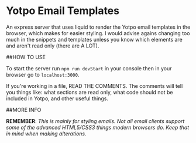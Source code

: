 Yotpo Email Templates
=======

An express server that uses liquid to render the Yotpo email templates in the browser, which makes for easier styling. I would advise agains changing too much in the snippets and templates unless you know which elements are and aren't read only (there are A LOT).

##HOW TO USE

To start the server run `npm run devStart` in your console then in your browser go to `localhost:3000`.

If you're working in a file, READ THE COMMENTS. The comments will tell you things like: what sections are read only, what code should not be included in Yotpo, and other useful things.

##MORE INFO

**REMEMBER**: *This is mainly for styling emails. Not all email clients support some of the advanced HTML5/CSS3 things modern browsers do. Keep that in mind when making alterations.*

